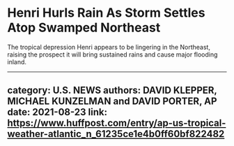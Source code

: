 # Henri Hurls Rain As Storm Settles Atop Swamped Northeast

The tropical depression Henri appears to be lingering in the Northeast, raising the prospect it will bring sustained rains and cause major flooding inland.

---
category: U.S. NEWS
authors: DAVID KLEPPER, MICHAEL KUNZELMAN and DAVID PORTER, AP
date: 2021-08-23
link: https://www.huffpost.com/entry/ap-us-tropical-weather-atlantic_n_61235ce1e4b0ff60bf822482
---
